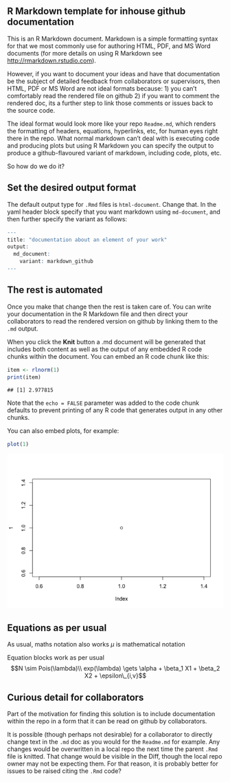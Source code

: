 ## R Markdown template for inhouse github documentation

This is an R Markdown document. Markdown is a simple formatting syntax
for that we most commonly use for authoring HTML, PDF, and MS Word
documents (for more details on using R Markdown see
<http://rmarkdown.rstudio.com>).

However, if you want to document your ideas and have that documentation
be the subject of detailed feedback from collaborators or supervisors,
then HTML, PDF or MS Word are not ideal formats because: 1) you can’t
comfortably read the rendered file on github 2) if you want to comment
the rendered doc, its a further step to link those comments or issues
back to the source code.

The ideal format would look more like your repo `Readme.md`, which
renders the formatting of headers, equations, hyperlinks, etc, for human
eyes right there in the repo. What normal markdown can’t deal with is
executing code and producing plots but using R Markdown you can specify
the output to produce a github-flavoured variant of markdown, including
code, plots, etc.

So how do we do it?

## Set the desired output format

The default output type for `.Rmd` files is `html-document`. Change
that. In the yaml header block specify that you want markdown using
`md-document`, and then further specify the variant as follows:

``` r
---
title: "documentation about an element of your work"
output: 
  md_document:
    variant: markdown_github
---
```

## The rest is automated

Once you make that change then the rest is taken care of. You can write
your documentation in the R Markdown file and then direct your
collaborators to read the rendered version on github by linking them to
the `.md` output.

When you click the **Knit** button a .md document will be generated that
includes both content as well as the output of any embedded R code
chunks within the document. You can embed an R code chunk like this:

``` r
item <- rlnorm(1)
print(item)
```

    ## [1] 2.977815

Note that the `echo = FALSE` parameter was added to the code chunk
defaults to prevent printing of any R code that generates output in any
other chunks.

You can also embed plots, for example:

``` r
plot(1)
```

![](example_documentation_files/figure-markdown_github/plot1-1.png)

## Equations as per usual

As usual, maths notation also works *μ* is mathematical notation

Equation blocks work as per usual
$$N \sim Pois(\lambda)\\
exp(\lambda) \gets \alpha + \beta_1 X1 + \beta_2 X2 + \epsilon\_{i,v}$$

## Curious detail for collaborators

Part of the motivation for finding this solution is to include
documentation within the repo in a form that it can be read on github by
collaborators.

It is possible (though perhaps not desirable) for a collaborator to
directly change text in the `.md` doc as you would for the `Readme.md`
for example. Any changes would be overwritten in a local repo the next
time the parent `.Rmd` file is knitted. That change would be visible in
the Diff, though the local repo owner may not be expecting them. For
that reason, it is probably better for issues to be raised citing the
`.Rmd` code?
